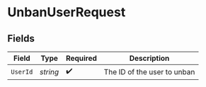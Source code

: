 # UnbanUserRequest


## Fields

| Field                       | Type                        | Required                    | Description                 |
| --------------------------- | --------------------------- | --------------------------- | --------------------------- |
| `UserId`                    | *string*                    | :heavy_check_mark:          | The ID of the user to unban |